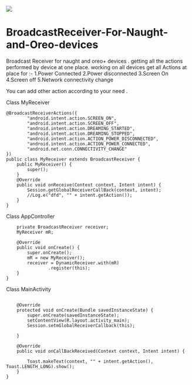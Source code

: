 [![](https://jitpack.io/v/thanhlongzzz/BroadcastReceiver-For-Naught-and-Oreo-devices.svg)](https://jitpack.io/#thanhlongzzz/BroadcastReceiver-For-Naught-and-Oreo-devices)

# BroadcastReceiver-For-Naught-and-Oreo-devices
Broadcast Receiver for naught and oreo+ devices . getting all the actions performed by device at one place.
working on all devices get all Actions at place for :-
1.Power Connected
2.Power disconnected
3.Screen On
4.Screen off
5.Network connectivity change 

You can add other action according to your need .

Class MyReceiver
```
@BroadcastReceiverActions({
        "android.intent.action.SCREEN_ON",
        "android.intent.action.SCREEN_OFF",
        "android.intent.action.DREAMING_STARTED",
        "android.intent.action.DREAMING_STOPPED",
        "android.intent.action.ACTION_POWER_DISCONNECTED",
        "android.intent.action.ACTION_POWER_CONNECTED",
        "android.net.conn.CONNECTIVITY_CHANGE"
})
public class MyReceiver extends BroadcastReceiver {
    public MyReceiver() {
        super();
    }
    @Override
    public void onReceive(Context context, Intent intent) {
        Session.getGlobalReceiverCallBack(context, intent);
        //Log.e("dfd", "" + intent.getAction());
    }
}
```
Class AppController

```public class AppController extends Application {
    private BroadcastReceiver receiver;
    MyReceiver mR;

    @Override
    public void onCreate() {
        super.onCreate();
        mR = new MyReceiver();
        receiver = DynamicReceiver.with(mR)
                .register(this);
    }
}
```
Class MainActivity
```public class MainActivity extends AppCompatActivity implements GlobalReceiverCallBack {

    @Override
    protected void onCreate(Bundle savedInstanceState) {
        super.onCreate(savedInstanceState);
        setContentView(R.layout.activity_main);
        Session.setmGlobalReceiverCallback(this);

    }

    @Override
    public void onCallBackReceived(Context context, Intent intent) {

        Toast.makeText(context, "" + intent.getAction(), Toast.LENGTH_LONG).show();
    }
}
```
